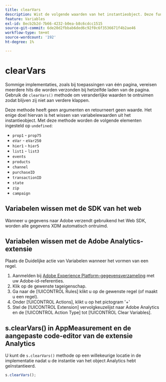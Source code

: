 ```yaml
---
title: clearVars
description: Wist de volgende waarden van het instantieobject. Deze functie verwijdert de elementen (plaatst hen als "undefined.")
feature: Variables
exl-id: 8ecb2b2d-7b66-4232-b0ea-b8c6cdcc1515
source-git-commit: 6de20d2fbbab6ded6c92f0c6f3536671f4b2ae46
workflow-type: tm+mt
source-wordcount: '192'
ht-degree: 1%

---
```


# clearVars

Sommige implementaties, zoals bij toepassingen van één pagina, vereisen meerdere hits die worden verzonden bij hetzelfde laden van de pagina. Gebruik de `clearVars()` methode om veranderlijke waarden te ontruimen zodat blijven zij niet aan verdere klappen.

Deze methode heeft geen argumenten en retourneert geen waarde. Het enige doel hiervan is het wissen van variabelewaarden uit het instantieobject. Met deze methode worden de volgende elementen ingesteld op `undefined`:

* `prop1` - `prop75`
* `eVar` - `eVar250`
* `hier1` - `hier5`
* `list1` - `list3`
* `events`
* `products`
* `channel`
* `purchaseID`
* `transactionID`
* `state`
* `zip`
* `campaign`

## Variabelen wissen met de SDK van het web

Wanneer u gegevens naar Adobe verzendt gebruikend het Web SDK, worden alle gegevens XDM automatisch ontruimd.

## Variabelen wissen met de Adobe Analytics-extensie

Plaats de Duidelijke actie van Variabelen wanneer het vormen van een regel.

1. Aanmelden bij [Adobe Experience Platform-gegevensverzameling](https://experience.adobe.com/data-collection) met uw Adobe-id-referenties.
2. Klik op de gewenste tageigenschap.
3. Ga naar de [!UICONTROL Rules] klikt u op de gewenste regel (of maakt u een regel).
4. Onder [!UICONTROL Actions], klikt u op het pictogram &#39;+&#39;
5. Stel de [!UICONTROL Extension] vervolgkeuzelijst naar Adobe Analytics en de [!UICONTROL Action Type] tot [!UICONTROL Clear Variables].

## s.clearVars() in AppMeasurement en de aangepaste code-editor van de extensie Analytics

U kunt de `s.clearVars()` methode op een willekeurige locatie in de implementatie nadat u de instantie van het object Analytics hebt geïnstantieerd.

```js
s.clearVars();
```
